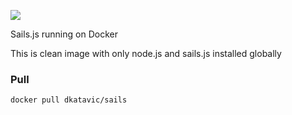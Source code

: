 [![](https://images.microbadger.com/badges/image/dkatavic/sails.svg)](https://microbadger.com/images/dkatavic/sails "Get your own image badge on microbadger.com")

Sails.js running on Docker

This is clean image with only node.js and sails.js installed globally

### Pull
```docker pull dkatavic/sails```
